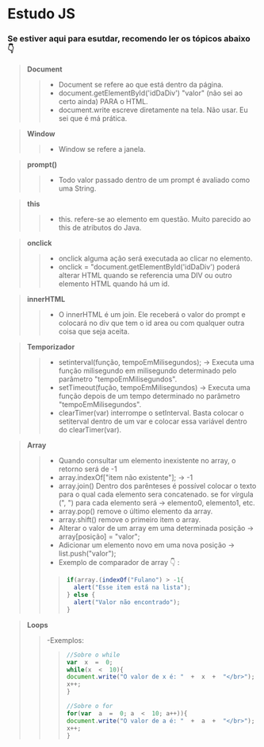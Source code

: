 
# Estudo JS

### Se estiver aqui para esutdar, recomendo ler os tópicos abaixo :point_down:

> **Document**
> >  - Document se refere ao que está dentro da página. 
> >  - document.getElementById('idDaDiv') "valor" (não sei ao certo ainda) PARA o HTML.
> > - document.write escreve diretamente na tela. Não usar. Eu sei que é má prática.

> **Window**
> > - Window se refere a janela. 

> **prompt()**
> > - Todo valor passado dentro de um prompt é avaliado como uma String.

> **this**
> > - this. refere-se ao elemento em questão. Muito parecido ao this de atributos do Java. 

> **onclick**
> > - onclick alguma ação será executada ao clicar no elemento. 
> > - onclick = "document.getElementById('idDaDiv') poderá alterar HTML quando se referencia uma DIV ou outro elemento HTML quando há um id. 

> **innerHTML**
> > - O innerHTML é um join. Ele receberá o valor do prompt e colocará no div que tem o id area ou com qualquer outra coisa que seja aceita. 

> **Temporizador**
> > - setinterval(função, tempoEmMilisegundos); -> Executa uma função milisegundo em milisegundo determinado pelo parâmetro "tempoEmMilisegundos".
> > - setTimeout(fução, tempoEmMilisegundos) -> Executa uma função depois de um tempo determinado no parâmetro "tempoEmMilisegundos".
> > - clearTimer(var) interrompe o setInterval. Basta colocar o setiterval dentro de um var e colocar essa variável dentro do clearTimer(var).

> **Array**
> > - Quando consultar um elemento inexistente no array, o retorno será de -1
> > - array.indexOf["item não existente"]; -> -1
> > - array.join() Dentro dos parênteses é possível colocar o texto para o qual cada elemento sera concatenado. se for vírgula (", ") para cada elemento será -> elemento0, elemento1, etc.
> > - array.pop() remove o último elemento da array. 
> > - array.shift() remove o primeiro item o array. 
> > - Alterar o valor de um array em uma determinada posição -> array[posição] = "valor";
> > - Adicionar um elemento novo em uma nova posição -> list.push("valor");
>  > - Exemplo de comparador de array :point_down: :
>  > > ~~~ javascript
> > > if(array.(indexOf("Fulano") > -1{
> > > 	alert("Esse item está na lista");
> > >} else {
> > > 	alert("Valor não encontrado");
> > > } 
> > > ~~~

> **Loops**
> > -Exemplos:
> > > ~~~ javascript
> > > //Sobre o while
> > > var  x  =  0;
> > > while(x  <  10){
> > > document.write("O valor de x é: "  +  x  +  "</br>");
> > > x++;
> > > }
> > > 
> > > //Sobre o for
> > > for(var  a  =  0; a  <  10; a++)){
> > > document.write("O valor de a é: "  +  a  +  "</br>");
> > > x++;
> > > } 
> > > ~~~